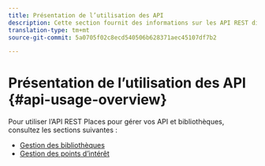 ```yaml
---
title: Présentation de l’utilisation des API
description: Cette section fournit des informations sur les API REST disponibles pour le service d’emplacement.
translation-type: tm+mt
source-git-commit: 5a0705f02c8ecd540506b628371aec45107df7b2

---
```



# Présentation de l’utilisation des API {#api-usage-overview}

Pour utiliser l’API REST Places pour gérer vos API et bibliothèques, consultez les sections suivantes :

* [Gestion des bibliothèques](/help/web-service-api/api-usage/manage-libraries/manage-libraries.md)
* [Gestion des points d’intérêt](/help/web-service-api/api-usage/manage-pois/manage-pois.md)
